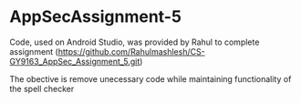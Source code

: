 # AppSecAssignment-5

Code, used on Android Studio, was provided by Rahul to complete assignment (https://github.com/Rahulmashlesh/CS-GY9163_AppSec_Assignment_5.git)

The obective is remove unecessary code while maintaining functionality of the spell checker
